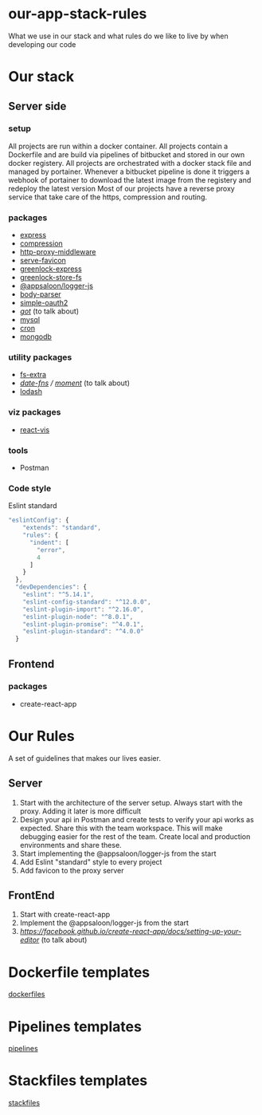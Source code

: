# our-app-stack-rules
What we use in our stack and what rules do we like to live by when developing our code

# Our stack

## Server side

### setup

All projects are run within a docker container.
All projects contain a Dockerfile and are build via pipelines of bitbucket and stored in our own docker registery.
All projects are orchestrated with a docker stack file and managed by portainer.
Whenever a bitbucket pipeline is done it triggers a webhook of portainer to download the latest image from the registery and redeploy the latest version
Most of our projects have a reverse proxy service that take care of the https, compression and routing. 

### packages

- [express](https://www.npmjs.com/package/express)
- [compression](https://www.npmjs.com/package/compression)
- [http-proxy-middleware](https://www.npmjs.com/package/http-proxy-middleware)
- [serve-favicon](https://www.npmjs.com/package/serve-favicon)
- [greenlock-express](https://www.npmjs.com/package/greenlock-express)
- [greenlock-store-fs](https://www.npmjs.com/package/greenlock-store-fs)
- [@appsaloon/logger-js](https://www.npmjs.com/package/@appsaloon/logger-js)
- [body-parser](https://www.npmjs.com/package/body-parser)
- [simple-oauth2](https://www.npmjs.com/package/simple-oauth2)
- _[got](https://www.npmjs.com/package/got)_ (to talk about)
- [mysql](https://www.npmjs.com/package/mysql)
- [cron](https://www.npmjs.com/package/cron)
- [mongodb](https://mongodb.github.io/node-mongodb-native/)

### utility packages

- [fs-extra](https://www.npmjs.com/package/fs-extra)
- _[date-fns](https://www.npmjs.com/package/date-fns) / [moment](https://www.npmjs.com/package/moment)_ (to talk about)
- [lodash](https://lodash.com)

### viz packages

- [react-vis](https://www.eea.europa.eu/data-and-maps/dashboards/air-pollutant-emissions-data-viewer-2)

### tools

- Postman

### Code style

Eslint standard
```Javascript
"eslintConfig": {
    "extends": "standard",
    "rules": {
      "indent": [
        "error",
        4
      ]
    }
  },
  "devDependencies": {
    "eslint": "^5.14.1",
    "eslint-config-standard": "^12.0.0",
    "eslint-plugin-import": "^2.16.0",
    "eslint-plugin-node": "^8.0.1",
    "eslint-plugin-promise": "^4.0.1",
    "eslint-plugin-standard": "^4.0.0"
  }
```

## Frontend

### packages

- create-react-app

# Our Rules

A set of guidelines that makes our lives easier.

## Server

1. Start with the architecture of the server setup. Always start with the proxy. Adding it later is more difficult
2. Design your api in Postman and create tests to verify your api works as expected. Share this with the team workspace. This will make debugging easier for the rest of the team. Create local and production environments and share these.
3. Start implementing the @appsaloon/logger-js from the start
4. Add Eslint "standard" style to every project
5. Add favicon to the proxy server

## FrontEnd

1. Start with create-react-app
2. Implement the @appsaloon/logger-js from the start
3. _https://facebook.github.io/create-react-app/docs/setting-up-your-editor_ (to talk about)

# Dockerfile templates

[dockerfiles](DOCKERFILES.md)

# Pipelines templates

[pipelines](PIPELINES.md)

# Stackfiles templates

[stackfiles](STACKFILES.md)
